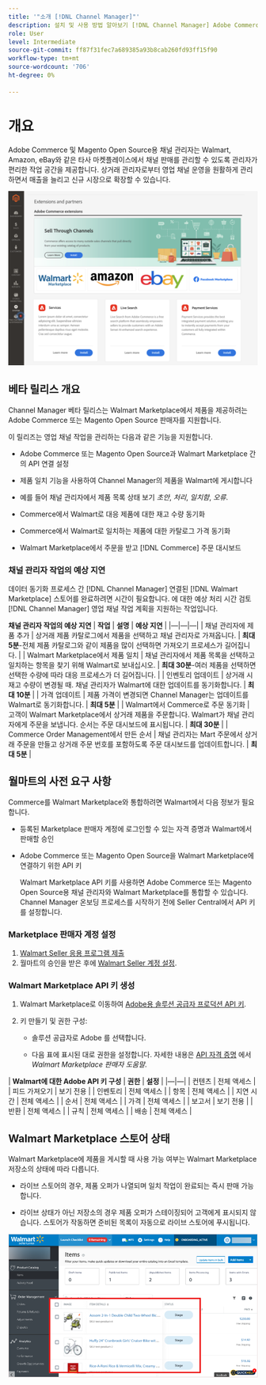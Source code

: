 ```yaml
---
title: '"소개 [!DNL Channel Manager]"'
description: 설치 및 사용 방법 알아보기 [!DNL Channel Manager] Adobe Commerce 및 Magento Open Source 스토어를 타사 마켓플레이스와 통합하고 판매 채널을 만들어 마켓플레이스 목록, 가격, 인벤토리 및 매출을 상거래 관리자와 원활하게 관리할 수 있습니다.
role: User
level: Intermediate
source-git-commit: ff87f31fec7a689385a93b8cab260fd93ff15f90
workflow-type: tm+mt
source-wordcount: '706'
ht-degree: 0%

---
```



# 개요

Adobe Commerce 및 Magento Open Source용 채널 관리자는 Walmart, Amazon, eBay와 같은 타사 마켓플레이스에서 채널 판매를 관리할 수 있도록 관리자가 편리한 작업 공간을 제공합니다. 상거래 관리자로부터 영업 채널 운영을 원활하게 관리하면서 매출을 늘리고 신규 시장으로 확장할 수 있습니다.

![[!DNL Channel Manager] 확장 관리자 보기](assets/channel-manager-admin-entry-page.png)

## 베타 릴리스 개요

Channel Manager 베타 릴리스는 Walmart Marketplace에서 제품을 제공하려는 Adobe Commerce 또는 Magento Open Source 판매자를 지원합니다.

이 릴리즈는 영업 채널 작업을 관리하는 다음과 같은 기능을 지원합니다.

* Adobe Commerce 또는 Magento Open Source과 Walmart Marketplace 간의 API 연결 설정

* 제품 일치 기능을 사용하여 Channel Manager의 제품을 Walmart에 게시합니다

* 예를 들어 채널 관리자에서 제품 목록 상태 보기 *초안*, *처리*, *일치함*, *오류*.

* Commerce에서 Walmart로 대응 제품에 대한 재고 수량 동기화

* Commerce에서 Walmart로 일치하는 제품에 대한 카탈로그 가격 동기화

* Walmart Marketplace에서 주문을 받고 [!DNL Commerce] 주문 대시보드

### 채널 관리자 작업의 예상 지연

데이터 동기화 프로세스 간 [!DNL Channel Manager] 연결된 [!DNL Walmart Marketplace] 스토어를 완료하려면 시간이 필요합니다. 에 대한 예상 처리 시간 검토 [!DNL Channel Manager] 영업 채널 작업 계획을 지원하는 작업입니다.

**채널 관리자 작업의 예상 지연**
| **작업**                              | **설명**                                                                                                                               | **예상 지연**                                                                                                        | |—|—|—| | 채널 관리자에 제품 추가 | 상거래 제품 카탈로그에서 제품을 선택하고 채널 관리자로 가져옵니다.                                                       | **최대 5분**-전체 제품 카탈로그와 같이 제품을 많이 선택하면 가져오기 프로세스가 길어집니다. | | Walmart Marketplace에서 제품 일치 | 채널 관리자에서 제품 목록을 선택하고 일치하는 항목을 찾기 위해 Walmart로 보내십시오.                                                                  | **최대 30분**-여러 제품을 선택하면 선택한 수량에 따라 대응 프로세스가 더 길어집니다.   | | 인벤토리 업데이트 | 상거래 시 재고 수량이 변경될 때. 채널 관리자가 Walmart에 대한 업데이트를 동기화합니다.                                                         | **최대 10분**                                                                                                      | | 가격 업데이트 | 제품 가격이 변경되면 Channel Manager는 업데이트를 Walmart로 동기화합니다.                                                                    | **최대 5분**                                                                                                       | | Walmart에서 Commerce로 주문 동기화 | 고객이 Walmart Marketplace에서 상거래 제품을 주문합니다. Walmart가 채널 관리자에게 주문을 보냅니다. 순서는 주문 대시보드에 표시됩니다. | **최대 30분**                                                                                                      | | Commerce Order Management에서 만든 순서 | 채널 관리자는 Mart 주문에서 상거래 주문을 만들고 상거래 주문 번호를 포함하도록 주문 대시보드를 업데이트합니다.       | **최대 5분**                                                                                                       |

## 월마트의 사전 요구 사항

Commerce를 Walmart Marketplace와 통합하려면 Walmart에서 다음 정보가 필요합니다.

* 등록된 Marketplace 판매자 계정에 로그인할 수 있는 자격 증명과 Walmart에서 판매할 승인

* Adobe Commerce 또는 Magento Open Source을 Walmart Marketplace에 연결하기 위한 API 키

   Walmart Marketplace API 키를 사용하면 Adobe Commerce 또는 Magento Open Source용 채널 관리자와 Walmart Marketplace를 통합할 수 있습니다. Channel Manager 온보딩 프로세스를 시작하기 전에 Seller Central에서 API 키를 설정합니다.

### Marketplace 판매자 계정 설정

1. [Walmart Seller 응용 프로그램 제출](https://marketplace-apply.walmart.com/apply?id=0014M00001zivMpQAI)
2. 월마트의 승인을 받은 후에 [Walmart Seller 계정 설정](https://sellerhelp.walmart.com/seller/s/guide?article=000008219).

### Walmart Marketplace API 키 생성

1. Walmart Marketplace로 이동하여 [Adobe용 솔루션 공급자 프로덕션 API 키](https://developer.walmart.com/#preloginModal?redirectUri=https%3A%2F%2Fdeveloper.walmart.com%2Faccount%2FgenerateKey).

1. 키 만들기 및 권한 구성:

   * 솔루션 공급자로 Adobe 를 선택합니다.

   * 다음 표에 표시된 대로 권한을 설정합니다. 자세한 내용은 [API 자격 증명](https://sellerhelp.walmart.com/seller/s/guide?article=000006422) 에서 _Walmart Marketplace 판매자 도움말_.

|    **Walmart에 대한 Adobe API 키 구성**
| **권한** | **설정** | |—|—| | 컨텐츠 | 전체 액세스 | | 피드 가져오기 | 보기 전용 | | 인벤토리 | 전체 액세스 | | 항목 | 전체 액세스 | | 지연 시간 | 전체 액세스 | | 순서 | 전체 액세스 | | 가격 | 전체 액세스 | | 보고서 | 보기 전용 | | 반환 | 전체 액세스 | | 규칙 | 전체 액세스 | | 배송 | 전체 액세스 |

## Walmart Marketplace 스토어 상태

Walmart Marketplace에 제품을 게시할 때 사용 가능 여부는 Walmart Marketplace 저장소의 상태에 따라 다릅니다.

* 라이브 스토어의 경우, 제품 오퍼가 나열되며 일치 작업이 완료되는 즉시 판매 가능합니다.

* 라이브 상태가 아닌 저장소의 경우 제품 오퍼가 스테이징되어 고객에게 표시되지 않습니다. 스토어가 작동하면 준비된 목록이 자동으로 라이브 스토어에 푸시됩니다.


![[!DNL Walmart Seller Central] 준비된 제품](assets/walmart-seller-central-staged.png)
